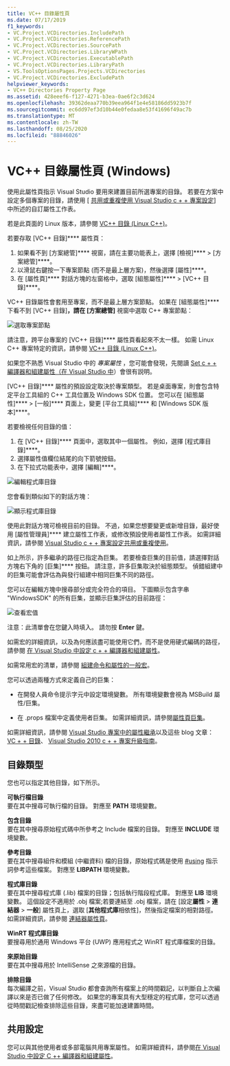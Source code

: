 ```yaml
---
title: VC++ 目錄屬性頁
ms.date: 07/17/2019
f1_keywords:
- VC.Project.VCDirectories.IncludePath
- VC.Project.VCDirectories.ReferencePath
- VC.Project.VCDirectories.SourcePath
- VC.Project.VCDirectories.LibraryWPath
- VC.Project.VCDirectories.ExecutablePath
- VC.Project.VCDirectories.LibraryPath
- VS.ToolsOptionsPages.Projects.VCDirectories
- VC.Project.VCDirectories.ExcludePath
helpviewer_keywords:
- VC++ Directories Property Page
ms.assetid: 428eeef6-f127-4271-b3ea-0ae6f2c3d624
ms.openlocfilehash: 39362deaa770b39eea964f1e4e58186dd5923b7f
ms.sourcegitcommit: ec6dd97ef3d10b44e0fedaa8e53f41696f49ac7b
ms.translationtype: MT
ms.contentlocale: zh-TW
ms.lasthandoff: 08/25/2020
ms.locfileid: "88846026"
---
```

# <a name="vc-directories-property-page-windows"></a>VC++ 目錄屬性頁 (Windows)

使用此屬性頁指示 Visual Studio 要用來建置目前所選專案的目錄。 若要在方案中設定多個專案的目錄，請使用 [ [共用或重複使用 Visual Studio c + + 專案設定](../create-reusable-property-configurations.md)] 中所述的自訂屬性工作表。

若是此頁面的 Linux 版本，請參閱 [VC++ 目錄 (Linux C++)](../../linux/prop-pages/directories-linux.md)。

若要存取 [VC++ 目錄]**** 屬性頁：

1. 如果看不到 [方案總管]**** 視窗，請在主要功能表上，選擇 [檢視]**** > [方案總管]****。
1. 以滑鼠右鍵按一下專案節點 (而不是最上層方案)，然後選擇 [屬性]****。
1. 在 [屬性頁]**** 對話方塊的左窗格中，選取 [組態屬性]**** > [VC++ 目錄]****。

VC++ 目錄屬性會套用至專案，而不是最上層方案節點。 如果在 [組態屬性]**** 下看不到 [VC++ 目錄]****，請在 [方案總管]**** 視窗中選取 C++ 專案節點：

![選取專案節點](../media/vcppdir.png "選取專案節點以查看 VC + + 目錄屬性")

請注意，跨平台專案的 [VC++ 目錄]**** 屬性頁看起來不太一樣。 如需 Linux C++ 專案特定的資訊，請參閱 [VC++ 目錄 (Linux C++)](../../linux/prop-pages/directories-linux.md)。

如果您不熟悉 Visual Studio 中的 *專案屬性* ，您可能會發現，先閱讀 [Set c + + 編譯器和組建屬性（在 Visual Studio 中](../working-with-project-properties.md)）會很有説明。

[VC++ 目錄]**** 屬性的預設設定取決於專案類型。 若是桌面專案，則會包含特定平台工具組的 C++ 工具位置及 Windows SDK 位置。 您可以在 [組態屬性]**** > [一般]**** 頁面上，變更 [平台工具組]**** 和 [Windows SDK 版本]****。

若要檢視任何目錄的值：

1. 在 [VC++ 目錄]**** 頁面中，選取其中一個屬性。 例如，選擇 [程式庫目錄]****。
1. 選擇屬性值欄位結尾的向下箭號按鈕。
1. 在下拉式功能表中，選擇 [編輯]****。

![編輯程式庫目錄](../media/vcppdir_libdir_edit.png "編輯程式庫路徑的對話方塊")

您會看到類似如下的對話方塊：

![顯示程式庫目錄](../media/vcppdir_libdir.png "新增或移除程式庫路徑的對話方塊")

使用此對話方塊可檢視目前的目錄。 不過，如果您想要變更或新增目錄，最好使用 [屬性管理員]**** 建立屬性工作表，或修改預設使用者屬性工作表。 如需詳細資訊，請參閱 [Visual Studio c + + 專案設定共用或重複使用](../create-reusable-property-configurations.md)。

如上所示，許多繼承的路徑已指定為巨集。  若要檢查巨集的目前值，請選擇對話方塊右下角的 [巨集]**** 按鈕。 請注意，許多巨集取決於組態類型。 偵錯組建中的巨集可能會評估為與發行組建中相同巨集不同的路徑。

您可以在編輯方塊中搜尋部分或完全符合的項目。 下圖顯示包含字串 "WindowsSDK" 的所有巨集，並顯示巨集評估的目前路徑：

![查看宏值](../media/vcppdir_libdir_macros.png "編輯宏的對話方塊")

注意：此清單會在您鍵入時填入。 請勿按 **Enter** 鍵。

如需宏的詳細資訊，以及為何應該盡可能使用它們，而不是使用硬式編碼的路徑，請參閱 [在 Visual Studio 中設定 c + + 編譯器和組建屬性](../working-with-project-properties.md)。

如需常用宏的清單，請參閱 [組建命令和屬性的一般宏](common-macros-for-build-commands-and-properties.md)。

您可以透過兩種方式來定義自己的巨集：

- 在開發人員命令提示字元中設定環境變數。 所有環境變數會視為 MSBuild 屬性/巨集。

- 在 .props 檔案中定義使用者巨集。 如需詳細資訊，請參閱[屬性頁巨集](../working-with-project-properties.md)。

如需詳細資訊，請參閱 [Visual Studio 專案中的屬性繼承](../project-property-inheritance.md)以及這些 blog 文章： [VC + + 目錄](/archive/blogs/vsproject/vc-directories)、 [Visual Studio 2010 c + + 專案升級指南](https://devblogs.microsoft.com/cppblog/visual-studio-2010-c-project-upgrade-guide/)。

## <a name="directory-types"></a>目錄類型

您也可以指定其他目錄，如下所示。

**可執行檔目錄**<br/>
要在其中搜尋可執行檔的目錄。 對應至 **PATH** 環境變數。

**包含目錄**<br/>
要在其中搜尋原始程式碼中所參考之 Include 檔案的目錄。 對應至 **INCLUDE** 環境變數。

**參考目錄**<br/>
要在其中搜尋組件和模組 (中繼資料) 檔的目錄，原始程式碼是使用 [#using](../../preprocessor/hash-using-directive-cpp.md) 指示詞參考這些檔案。 對應至 **LIBPATH** 環境變數。

**程式庫目錄**<br/>
要在其中搜尋程式庫 (.lib) 檔案的目錄；包括執行階段程式庫。 對應至 **LIB** 環境變數。 這個設定不適用於 .obj 檔案;若要連結至 .obj 檔案，請在 [設定**屬性**  >  **連結器**  >  **一般**] 屬性頁上，選取 [**其他程式庫**相依性]，然後指定檔案的相對路徑。 如需詳細資訊，請參閱 [連結器屬性頁](linker-property-pages.md)。

**WinRT 程式庫目錄**<br/>
要搜尋用於通用 Windows 平台 (UWP) 應用程式之 WinRT 程式庫檔案的目錄。

**來原始目錄**<br/>
要在其中搜尋用於 IntelliSense 之來源檔的目錄。

**排除目錄**<br/>
每次編譯之前，Visual Studio 都會查詢所有檔案上的時間戳記，以判斷自上次編譯以來是否已做了任何修改。 如果您的專案具有大型穩定的程式庫，您可以透過從時間戳記檢查排除這些目錄，來盡可能加速建置時間。

## <a name="sharing-the-settings"></a>共用設定

您可以與其他使用者或多部電腦共用專案屬性。 如需詳細資料，請參閱[在 Visual Studio 中設定 C ++ 編譯器和組建屬性](../working-with-project-properties.md)。
